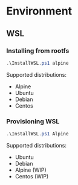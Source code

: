 # Environment

## WSL

### Installing from rootfs

```powershell
.\InstallWSL.ps1 alpine
```

Supported distributions:

- Alpine
- Ubuntu
- Debian
- Centos

### Provisioning WSL

```powershell
.\InstallWSL.ps1 Alpine
```

Supported distributions:

- Ubuntu
- Debian
- Alpine (WIP)
- Centos (WIP)
